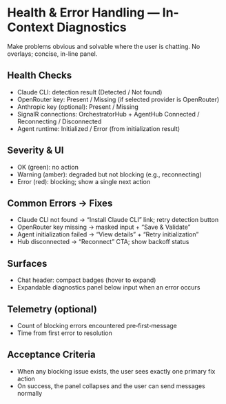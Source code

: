 # Health & Error Handling — In-Context Diagnostics

Make problems obvious and solvable where the user is chatting. No overlays; concise, in-line panel.

## Health Checks
- Claude CLI: detection result (Detected / Not found)
- OpenRouter key: Present / Missing (if selected provider is OpenRouter)
- Anthropic key (optional): Present / Missing
- SignalR connections: OrchestratorHub + AgentHub Connected / Reconnecting / Disconnected
- Agent runtime: Initialized / Error (from initialization result)

## Severity & UI
- OK (green): no action
- Warning (amber): degraded but not blocking (e.g., reconnecting)
- Error (red): blocking; show a single next action

## Common Errors → Fixes
- Claude CLI not found → “Install Claude CLI” link; retry detection button
- OpenRouter key missing → masked input + “Save & Validate”
- Agent initialization failed → “View details” + “Retry initialization”
- Hub disconnected → “Reconnect” CTA; show backoff status

## Surfaces
- Chat header: compact badges (hover to expand)
- Expandable diagnostics panel below input when an error occurs

## Telemetry (optional)
- Count of blocking errors encountered pre‑first‑message
- Time from first error to resolution

## Acceptance Criteria
- When any blocking issue exists, the user sees exactly one primary fix action
- On success, the panel collapses and the user can send messages normally

